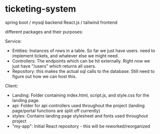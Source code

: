 # ticketing-system

spring boot / mysql backend
React.js / tailwind frontend

different packages and their purposes:

Service:

- Entities: Instances of rows in a table. So far we just have users. need to implement tickets, and whatever else we might need.
- Controllers: The endpoints which can be hit externally. Right now we just have "/users" which returns all users.
- Repository: this makes the actual sql calls to the database. Still need to figure out how we can host this.

Client:

- Landing: Folder containing index.html, script.js, and style.css for the landing page.
- api: Folder for api controllers used throughout the project (landing page/portal functions are split off currently)
- styles: Contains landing page stylesheet and fonts used throughout project
- "my-app": Initial React repository - this will be reworked/reorganized
